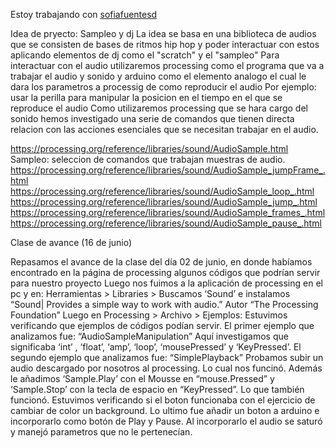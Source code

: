 Estoy trabajando con [sofiafuentesd](https://github.com/sofiafuentesd/)

Idea de pryecto: Sampleo y dj
La idea se basa en una biblioteca de audios que se consisten de bases de ritmos hip hop y poder interactuar con estos aplicando elementos de dj como el "scratch" y el "sampleo"
Para interactuar con el audio utilizaremos  processing como el programa que va a trabajar el audio y sonido y arduino como el elemento analogo el cual le dara los parametros a processig de como reproducir el audio
Por ejemplo: usar la perilla para manipular la posicion en el tiempo en el que se reproduce el audio
Como utilizaremos processing que se hara cargo del sonido hemos investigado una serie de comandos que tienen directa relacion con las acciones esenciales que se necesitan trabajar en el audio.


https://processing.org/reference/libraries/sound/AudioSample.html Sampleo: seleccion de comandos que  trabajan muestras de audio.
  https://processing.org/reference/libraries/sound/AudioSample_jumpFrame_.html
  https://processing.org/reference/libraries/sound/AudioSample_loop_.html
  https://processing.org/reference/libraries/sound/AudioSample_jump_.html
  https://processing.org/reference/libraries/sound/AudioSample_frames_.html
  https://processing.org/reference/libraries/sound/AudioSample_pause_.html

Clase de avance (16 de junio) 

Repasamos el avance de la clase del día 02 de junio, en donde habíamos encontrado en la página de processing algunos códigos que podrían servir para nuestro proyecto Luego nos fuimos a la aplicación de processing en el pc y en: Herramientas > Libraries > Buscamos ‘Sound’ e instalamos “Sound| Provides a simple way to work with audio.” Autor “The Processing Foundation” Luego en Processing > Archivo > Ejemplos: Estuvimos verificando que ejemplos de códigos podían servir. El primer ejemplo que analizamos fue: “AudioSampleManipulation” Aquí investigamos que significaba ‘int’ , ‘float’, ‘amp’, ‘loop’, ‘mousePressed’ y ‘KeyPressed’. El segundo ejemplo que analizamos fue: “SimplePlayback” Probamos subir un audio descargado por nosotros al processing. Lo cual nos funcinó. Además le añadimos ‘Sample.Play’ con el Mousse en “mouse.Pressed” y ‘Sample.Stop’ con la tecla de espacio en “KeyPressed”. Lo que también funcionó. Estuvimos verificando si el boton funcionaba con el ejercicio de cambiar de color un background. Lo ultimo fue añadir un boton a arduino e incorporarlo como botón de Play y Pause. Al incorporarlo el audio se saturó y manejó parametros que no le pertenecían.

